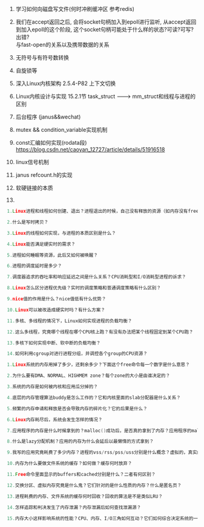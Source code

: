 1. 学习如何向磁盘写文件(何时冲刷缓冲区  参考redis)<br>

2. 我们在accept返回之后, 会将socket句柄加入到epoll进行监听, 从accept返回到加入epoll的这个阶段, 这个socket句柄可能处于什么样的状态?可读?可写?出错?<br>
与fast-open的关系以及携带数据的关系<br>

3. 无符号与有符号数转换<br>

4. 自旋锁等

5. 深入Linux内核架构 2.5.4-P82 上下文切换

6. Linux内核设计与实现 15.2.1节
task_struct ---> mm_struct和线程与进程的区别

7. 后台程序 (janus&&wechat)

8. mutex && condition_variable实现机制

9. const汇编如何实现(rodata段)
https://blog.csdn.net/caoyan_12727/article/details/51916518

10. linux信号机制

11. janus refcount.h的实现

12. 软硬链接的本质

11. 
```cpp
1.Linux进程和线程如何创建、退出？进程退出的时候，自己没有释放的资源（如内存没有free）会怎样？

2.什么是写时拷贝？

3.Linux的线程如何实现，与进程的本质区别是什么？

4.Linux能否满足硬实时的需求？

5.进程如何睡眠等资源，此后又如何被唤醒？

6.进程的调度延时是多少？

7.调度器追求的吞吐率和响应延迟之间是什么关系？CPU消耗型和I/O消耗型进程的诉求？

8.Linux怎么区分进程优先级？实时的调度策略和普通调度策略有什么区别？

9.nice值的作用是什么？nice值低有什么优势？

10.Linux可以被改造成硬实时吗？有什么方案？

11.多核、多线程的情况下，Linux如何实现进程的负载均衡？

12.这么多线程，究竟哪个线程在哪个CPU核上跑？有没有办法把某个线程固定到某个CPU跑？

13.多核下如何实现中断、软中断的负载均衡？

14.如何利用cgroup对进行进程分组，并调控各个group的CPU资源？

1.Linux系统的内存用掉了多少，还剩余多少？下面这个free命令每一个数字是什么意思？

2.为什么要有DMA、NORMAL、HIGHMEM zone？每个zone的大小是由谁决定的？

3.系统的内存是如何被内核和应用瓜分掉的？

4.底层的内存管理算法buddy是怎么工作的？它和内核里面的slab分配器是什么关系？

5.频繁的内存申请和释放是否会导致内存的碎片化？它的后果是什么？

6.Linux内存耗尽后，系统会发生怎样的情况？

7.应用程序的内存是什么时候拿到的？malloc()成功后，是否真的拿到了内存？应用程序的malloc()与free()与内核的关系究竟是什么？

8.什么是lazy分配机制？应用的内存为什么会延后以最懒惰的方式拿到？

9.我写的应用究竟耗费了多少内存？进程的vss/rss/pss/uss分别是什么概念？虚拟的，真实的，共享的，独占的，究竟哪个是哪个？

10.内存为什么要做文件系统的缓存？如何做？缓存何时放弃？

11.Free命令里面显示的buffers和cached分别是什么？二者有何区别？

12.交换分区、虚拟内存究竟是什么鬼？它们针对的是什么性质的内存？什么是匿名页？

13.进程耗费的内存、文件系统的缓存何时回收？回收的算法是不是类似LRU？

14.怎样追踪和判决发生了内存泄漏？内存泄漏后如何查找泄漏源？

15.内存大小这样影响系统的性能？CPU、内存、I/O三角如何互动？它们如何综合决定系统的一些关键性能？
```